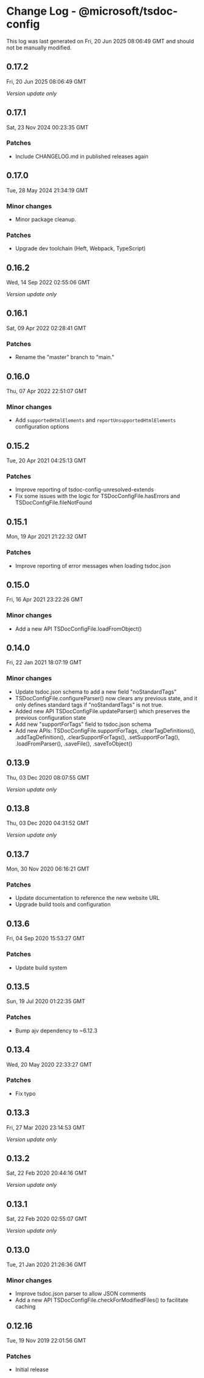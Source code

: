 # Change Log - @microsoft/tsdoc-config

This log was last generated on Fri, 20 Jun 2025 08:06:49 GMT and should not be manually modified.

## 0.17.2
Fri, 20 Jun 2025 08:06:49 GMT

_Version update only_

## 0.17.1
Sat, 23 Nov 2024 00:23:35 GMT

### Patches

- Include CHANGELOG.md in published releases again

## 0.17.0
Tue, 28 May 2024 21:34:19 GMT

### Minor changes

- Minor package cleanup.

### Patches

- Upgrade dev toolchain (Heft, Webpack, TypeScript)

## 0.16.2
Wed, 14 Sep 2022 02:55:06 GMT

_Version update only_

## 0.16.1
Sat, 09 Apr 2022 02:28:41 GMT

### Patches

- Rename the "master" branch to "main."

## 0.16.0
Thu, 07 Apr 2022 22:51:07 GMT

### Minor changes

- Add `supportedHtmlElements` and `reportUnsupportedHtmlElements` configuration options

## 0.15.2
Tue, 20 Apr 2021 04:25:13 GMT

### Patches

- Improve reporting of tsdoc-config-unresolved-extends
- Fix some issues with the logic for TSDocConfigFile.hasErrors and TSDocConfigFile.fileNotFound

## 0.15.1
Mon, 19 Apr 2021 21:22:32 GMT

### Patches

- Improve reporting of error messages when loading tsdoc.json

## 0.15.0
Fri, 16 Apr 2021 23:22:26 GMT

### Minor changes

- Add a new API TSDocConfigFile.loadFromObject()

## 0.14.0
Fri, 22 Jan 2021 18:07:19 GMT

### Minor changes

- Update tsdoc.json schema to add a new field "noStandardTags"
- TSDocConfigFile.configureParser() now clears any previous state, and it only defines standard tags if "noStandardTags" is not true.
- Added new API TSDocConfigFile.updateParser() which preserves the previous configuration state
- Add new "supportForTags" field to tsdoc.json schema
- Add new APIs: TSDocConfigFile.supportForTags, .clearTagDefinitions(), .addTagDefinition(), .clearSupportForTags(), .setSupportForTag(), .loadFromParser(), .saveFile(), .saveToObject()

## 0.13.9
Thu, 03 Dec 2020 08:07:55 GMT

_Version update only_

## 0.13.8
Thu, 03 Dec 2020 04:31:52 GMT

_Version update only_

## 0.13.7
Mon, 30 Nov 2020 06:16:21 GMT

### Patches

- Update documentation to reference the new website URL
- Upgrade build tools and configuration

## 0.13.6
Fri, 04 Sep 2020 15:53:27 GMT

### Patches

- Update build system

## 0.13.5
Sun, 19 Jul 2020 01:22:35 GMT

### Patches

- Bump ajv dependency to ~6.12.3

## 0.13.4
Wed, 20 May 2020 22:33:27 GMT

### Patches

- Fix typo

## 0.13.3
Fri, 27 Mar 2020 23:14:53 GMT

_Version update only_

## 0.13.2
Sat, 22 Feb 2020 20:44:16 GMT

_Version update only_

## 0.13.1
Sat, 22 Feb 2020 02:55:07 GMT

_Version update only_

## 0.13.0
Tue, 21 Jan 2020 21:26:36 GMT

### Minor changes

- Improve tsdoc.json parser to allow JSON comments
- Add a new API TSDocConfigFile.checkForModifiedFiles() to facilitate caching

## 0.12.16
Tue, 19 Nov 2019 22:01:56 GMT

### Patches

- Initial release


